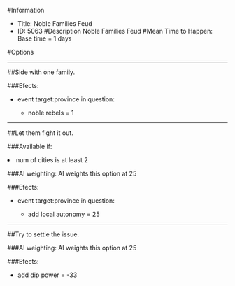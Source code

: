 #Information
 - Title: Noble Families Feud
 - ID: 5063
#Description
Noble Families Feud
#Mean Time to Happen:
Base time = 1 days

#Options

___
##Side with one family.

###Efects:<ul><li>event target:province in question:</li><ul><li>noble rebels = 1</li></ul></ul>

___
##Let them fight it out.

###Available if:
<li>num of cities is at least 2</li>

###AI weighting:
AI weights this option at 25


###Efects:<ul><li>event target:province in question:</li><ul><li>add local autonomy = 25</li></ul></ul>

___
##Try to settle the issue.

###AI weighting:
AI weights this option at 25


###Efects:<ul><li>add dip power = -33</li></ul>
